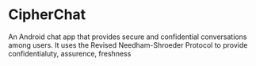 CipherChat
==========

An Android chat app that provides secure and confidential conversations among users. It uses the Revised Needham-Shroeder Protocol to provide confidentialuty, assurence, freshness
